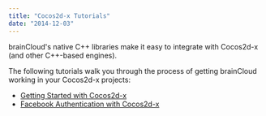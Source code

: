 ```yaml
---
title: "Cocos2d-x Tutorials"
date: "2014-12-03"
---
```


brainCloud's native C++ libraries make it easy to integrate with Cocos2d-x (and other C++-based engines).

The following tutorials walk you through the process of getting brainCloud working in your Cocos2d-x projects:

- [Getting Started with Cocos2d-x](/apidocs/tutorials/cocos2d-x-tutorials/cocos-2dx-example-1-getting-started/)
- [Facebook Authentication with Cocos2d-x](/apidocs/tutorials/cocos2d-x-tutorials/facebook-authentication/)

<DocCardList />